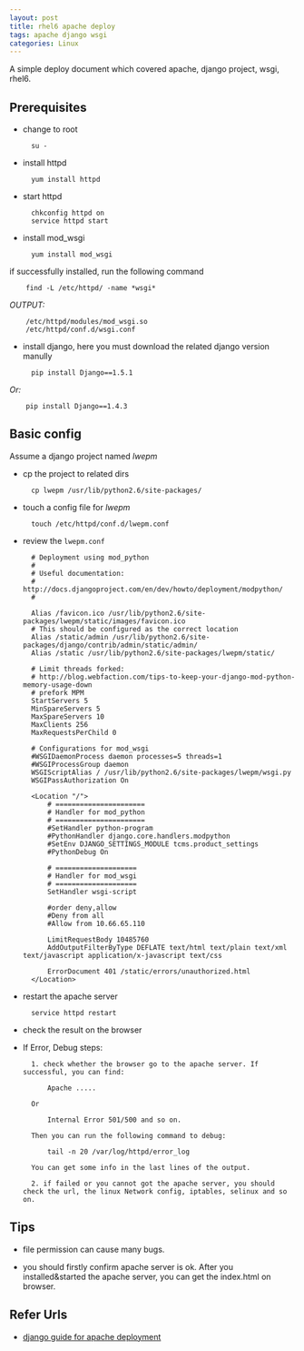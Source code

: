 ```yaml
---
layout: post
title: rhel6 apache deploy
tags: apache django wsgi
categories: Linux
---
```


A simple deploy document which covered apache, django project, wsgi, rhel6.

Prerequisites
-------------

* change to root

        su -

* install httpd

        yum install httpd

* start httpd

        chkconfig httpd on
        service httpd start

* install mod_wsgi

        yum install mod_wsgi
if successfully installed, run the following command

        find -L /etc/httpd/ -name *wsgi*
*OUTPUT:*

        /etc/httpd/modules/mod_wsgi.so
        /etc/httpd/conf.d/wsgi.conf

* install django, here you must download the related django version manully

        pip install Django==1.5.1
*Or:*

        pip install Django==1.4.3

Basic config
------------
Assume a django project named *lwepm*

* cp the project to related dirs

        cp lwepm /usr/lib/python2.6/site-packages/

* touch a config file for *lwepm*

        touch /etc/httpd/conf.d/lwepm.conf

* review the `lwepm.conf`

        # Deployment using mod_python
        #
        # Useful documentation:
        # http://docs.djangoproject.com/en/dev/howto/deployment/modpython/
        #
        
        Alias /favicon.ico /usr/lib/python2.6/site-packages/lwepm/static/images/favicon.ico
        # This should be configured as the correct location
        Alias /static/admin /usr/lib/python2.6/site-packages/django/contrib/admin/static/admin/
        Alias /static /usr/lib/python2.6/site-packages/lwepm/static/
        
        # Limit threads forked:
        # http://blog.webfaction.com/tips-to-keep-your-django-mod-python-memory-usage-down
        # prefork MPM
        StartServers 5
        MinSpareServers 5
        MaxSpareServers 10
        MaxClients 256
        MaxRequestsPerChild 0
        
        # Configurations for mod_wsgi
        #WSGIDaemonProcess daemon processes=5 threads=1
        #WSGIProcessGroup daemon
        WSGIScriptAlias / /usr/lib/python2.6/site-packages/lwepm/wsgi.py
        WSGIPassAuthorization On
        
        <Location "/">
            # ======================
            # Handler for mod_python
            # ======================
            #SetHandler python-program
            #PythonHandler django.core.handlers.modpython
            #SetEnv DJANGO_SETTINGS_MODULE tcms.product_settings
            #PythonDebug On
        
            # ====================
            # Handler for mod_wsgi
            # ====================
            SetHandler wsgi-script
        
            #order deny,allow
            #Deny from all
            #Allow from 10.66.65.110
        
            LimitRequestBody 10485760
            AddOutputFilterByType DEFLATE text/html text/plain text/xml text/javascript application/x-javascript text/css
        
            ErrorDocument 401 /static/errors/unauthorized.html
        </Location>

* restart the apache server

        service httpd restart

* check the result on the browser

* If Error, Debug steps:

        1. check whether the browser go to the apache server. If successful, you can find:

            Apache .....

        Or

            Internal Error 501/500 and so on.

        Then you can run the following command to debug:

            tail -n 20 /var/log/httpd/error_log

        You can get some info in the last lines of the output.

        2. if failed or you cannot got the apache server, you should check the url, the linux Network config, iptables, selinux and so on.


Tips
----

* file permission can cause many bugs.

* you should firstly confirm apache server is ok. After you installed&started the apache server, you can get the index.html on browser.


Refer Urls
----------

* [django guide for apache deployment](https://docs.djangoproject.com/en/1.3/howto/deployment/modwsgi/)
